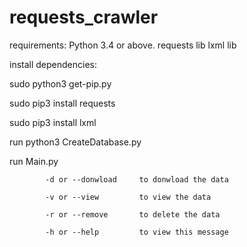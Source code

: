 # requests_crawler

requirements:
Python 3.4 or above.
requests lib
lxml lib

install dependencies:

sudo python3 get-pip.py

sudo pip3 install requests

sudo pip3 install lxml


run python3 CreateDatabase.py


run Main.py 

            -d or --donwload     to donwload the data

            -v or --view         to view the data

            -r or --remove       to delete the data

            -h or --help         to view this message

